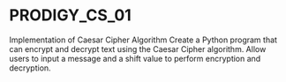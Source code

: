 # PRODIGY_CS_01

Implementation of Caesar Cipher Algorithm Create a Python program that can encrypt and decrypt text using the Caesar Cipher algorithm. Allow users to input a message and a shift value to perform encryption and decryption.
